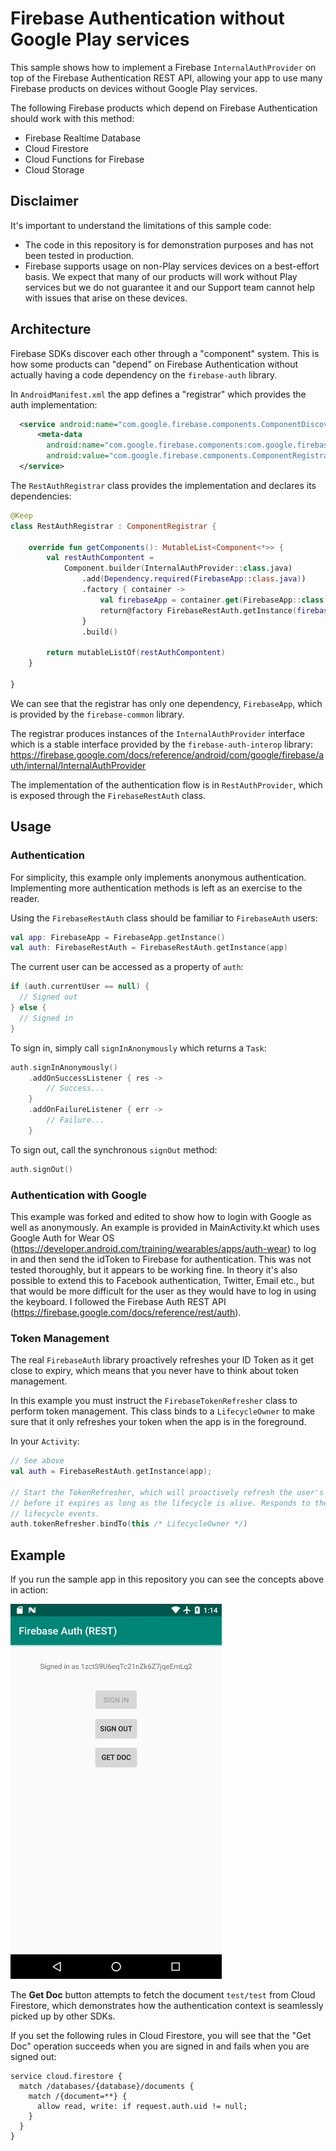 # Firebase Authentication without Google Play services

This sample shows how to implement a Firebase `InternalAuthProvider` on top of the Firebase Authentication REST API,
allowing your app to use many Firebase products on devices without Google Play services.

The following Firebase products which depend on Firebase Authentication should work with this method:

  * Firebase Realtime Database
  * Cloud Firestore
  * Cloud Functions for Firebase
  * Cloud Storage


## Disclaimer

It's important to understand the limitations of this sample code:

  * The code in this repository is for demonstration purposes and has not been tested in production.
  * Firebase supports usage on non-Play services devices on a best-effort basis.  We expect that many 
    of our products will work without Play services but we do not guarantee it and our Support team
    cannot help with issues that arise on these devices.

## Architecture

Firebase SDKs discover each other through a "component" system. This is how some products can "depend"
on Firebase Authentication without actually having a code dependency on the `firebase-auth` library.

In `AndroidManifest.xml` the app defines a "registrar" which provides the auth implementation:

```xml
  <service android:name="com.google.firebase.components.ComponentDiscoveryService">
      <meta-data
        android:name="com.google.firebase.components:com.google.firebase.nongmsauth.internal.RestAuthRegistrar"
        android:value="com.google.firebase.components.ComponentRegistrar" />
  </service>
```

The `RestAuthRegistrar` class provides the implementation and declares its dependencies:

```kotlin
@Keep
class RestAuthRegistrar : ComponentRegistrar {

    override fun getComponents(): MutableList<Component<*>> {
        val restAuthCompontent =
            Component.builder(InternalAuthProvider::class.java)
                .add(Dependency.required(FirebaseApp::class.java))
                .factory { container ->
                    val firebaseApp = container.get(FirebaseApp::class.java)
                    return@factory FirebaseRestAuth.getInstance(firebaseApp)
                }
                .build()

        return mutableListOf(restAuthCompontent)
    }

}
```

We can see that the registrar has only one dependency, `FirebaseApp`, which is provided by 
the `firebase-common` library.

The registrar produces instances of the `InternalAuthProvider` interface which is a stable interface
provided by the `firebase-auth-interop` library:
https://firebase.google.com/docs/reference/android/com/google/firebase/auth/internal/InternalAuthProvider

The implementation of the authentication flow is in `RestAuthProvider`, which is exposed through the
`FirebaseRestAuth` class.

## Usage

### Authentication

For simplicity, this example only implements anonymous authentication. Implementing more authentication
methods is left as an exercise to the reader.

Using the `FirebaseRestAuth` class should be familiar to `FirebaseAuth` users:

```kotlin
val app: FirebaseApp = FirebaseApp.getInstance()
val auth: FirebaseRestAuth = FirebaseRestAuth.getInstance(app)
```

The current user can be accessed as a property of `auth`:

```kotlin
if (auth.currentUser == null) {
  // Signed out
} else {
  // Signed in
}
```

To sign in, simply call `signInAnonymously` which returns a `Task`:

```kotlin
auth.signInAnonymously()
    .addOnSuccessListener { res ->
        // Success...
    }
    .addOnFailureListener { err ->
        // Failure...
    }
```

To sign out, call the synchronous `signOut` method:

```kotlin
auth.signOut()
```

### Authentication with Google

This example was forked and edited to show how to login with Google as well as anonymously.
An example is provided in MainActivity.kt which uses Google Auth for Wear OS (https://developer.android.com/training/wearables/apps/auth-wear) to log in and then send the idToken to Firebase for authentication. This was not tested thoroughly, but it appears to be working fine.
In theory it's also possible to extend this to Facebook authentication, Twitter, Email etc., but that would be more difficult for the user as they would have to log in using the keyboard.
I followed the Firebase Auth REST API (https://firebase.google.com/docs/reference/rest/auth).

### Token Management

The real `FirebaseAuth` library proactively refreshes your ID Token as it get close to expiry,
which means that you never have to think about token management.

In this example you must instruct the `FirebaseTokenRefresher` class to perform token management.
This class binds to a `LifecycleOwner` to make sure that it only refreshes your token when the app
is in the foreground.

In your `Activity`:

```kotlin
// See above
val auth = FirebaseRestAuth.getInstance(app);

// Start the TokenRefresher, which will proactively refresh the user's ID token 10 minutes
// before it expires as long as the lifecycle is alive. Responds to the ON_START and ON_STOP
// lifecycle events.
auth.tokenRefresher.bindTo(this /* LifecycleOwner */)
```

## Example

If you run the sample app in this repository you can see the concepts above in action:

<img src="docs/screenshot.png" height="600px">

The **Get Doc** button attempts to fetch the document `test/test` from Cloud Firestore, which
demonstrates how the authentication context is seamlessly picked up by other SDKs.

If you set the following rules in Cloud Firestore, you will see that the "Get Doc" operation
succeeds when you are signed in and fails when you are signed out:

```
service cloud.firestore {
  match /databases/{database}/documents {
    match /{document=**} {
      allow read, write: if request.auth.uid != null;
    }
  }
}
```
